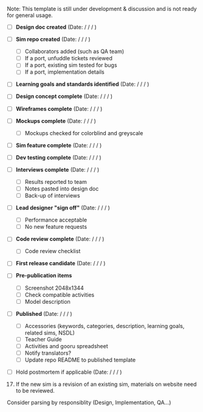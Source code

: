 Note: This template is still under development & discussion and is not ready for general usage.

- [ ] **Design doc created** (Date: / / / ) 
- [ ] **Sim repo created** (Date: / / / ) 
  - [ ] Collaborators added (such as QA team) 
  - [ ] If a port, unfuddle tickets reviewed
  - [ ] If a port, existing sim tested for bugs
  - [ ] If a port, implementation details 
- [ ] **Learning goals and standards identified** (Date: / / / )
- [ ] **Design concept complete**  (Date: / / / )
- [ ] **Wireframes complete** (Date: / / / ) 
- [ ] **Mockups complete** (Date: / / / ) 
  - [ ] Mockups checked for colorblind and greyscale
- [ ] **Sim feature complete** (Date: / / / ) 
- [ ] **Dev testing complete** (Date: / / / ) 
- [ ] **Interviews complete** (Date: / / / ) 
  - [ ] Results reported to team
  - [ ] Notes pasted into design doc
  - [ ] Back-up of interviews
- [ ] **Lead designer "sign off"** (Date: / / / ) 
  - [ ] Performance acceptable
  - [ ] No new feature requests
- [ ] **Code review complete** (Date: / / / ) 
  - [ ] Code review checklist
- [ ] **First release candidate** (Date: / / / ) 
- [ ] **Pre-publication items** 
  - [ ] Screenshot 2048x1344
  - [ ] Check compatible activities
  - [ ] Model description 
- [ ] **Published** (Date: / / / ) 
  - [ ] Accessories (keywords, categories, description, learning goals, related sims, NSDL)
  - [ ] Teacher Guide
  - [ ] Activities and gooru spreadsheet
  - [ ] Notify translators?
  - [ ] Update repo README to published template
- [ ] Hold postmortem if applicable (Date: / / / ) 




17) If the new sim is a revision of an existing sim, materials on website need to be reviewed.

Consider parsing by responsiblity (Design, Implementation, QA...)
